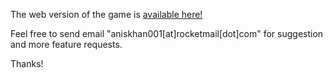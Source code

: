 The web version of the game is [available here!](http://aniskhan001.github.io/personal-test-projects/Duck%20Duck%20Fly/)

Feel free to send email "aniskhan001[at]rocketmail[dot]com" for suggestion and more feature requests.

Thanks!
